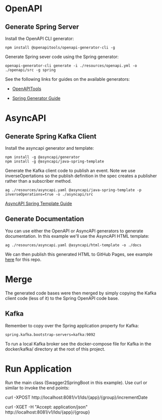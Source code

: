
# OpenAPI

## Generate Spring Server

Install the OpenAPI CLI generator:

```
npm install @openapitools/openapi-generator-cli -g
```

Generate Spring sever code using the Spring generator:
```
openapi-generator-cli generate -i ./resources/openapi.yml -o ./openapi/src -g spring
```

See the following links for guides on the available generators:

* [OpenAPITools](https://github.com/OpenAPITools/openapi-generator)

* [Spring Generator Guide](https://github.com/OpenAPITools/openapi-generator/blob/master/docs/generators/spring.md)

# AsyncAPI

## Generate Spring Kafka Client

Install the asyncapi generator and template:

```
npm install -g @asyncapi/generator
npm install -g @asyncapi/java-spring-template 
```

Generate the Kafka client code to publish an event.
Note we use inverseOpertations so the publish definition in the spec creates a publisher rather than a subscriber method.

```
ag ./resources/asyncapi.yaml @asyncapi/java-spring-template -p inverseOperations=true -o ./asyncapi/src
```

[AsyncAPI Spring Template Guide](https://github.com/asyncapi/java-spring-template)

## Generate Documentation

You can use either the OpenAPI or AsyncAPI generators to generate documentation.
In this example we'll use the AsyncAPI HTML template:

```
ag ./resources/asyncapi.yaml @asyncapi/html-template -o ./docs
```
We can then publish this generated HTML to GitHub Pages, see example [here](https://github.devops.worldpay.local/pages/farrows520/logicaldate-service-gen/) for this repo. 

# Merge

The generated code bases were then merged by simply copying the Kafka client code (less of it) to the Spring OpenAPI code base.

## Kafka
Remember to copy over the Spring application property for Kafka:
```
spring.kafka.bootstrap-servers=kafka:9092
```

To run a local Kafka broker see the docker-compose file for Kafka in the docker/kafka/ directory at the root of this project.

# Run Application

Run the main class (Swagger2SpringBoot in this example).
Use curl or similar to invoke the end points:

curl -XPOST http://localhost:8081/v1/lds/{app}/{group}/incrementDate

curl -XGET -H "Accept: application/json" http://localhost:8081/v1/lds/{app}/{group}


